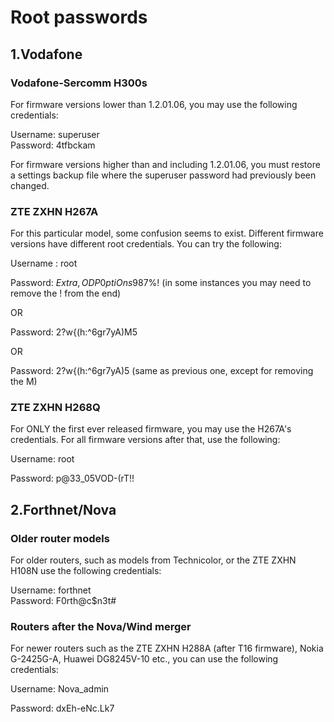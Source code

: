 # Root passwords #

## 1.Vodafone ##

### Vodafone-Sercomm H300s ###

For firmware versions lower than 1.2.01.06, you may use the following credentials:

Username: superuser       
Password: 4tfbckam

For firmware versions higher than and including 1.2.01.06, you must restore a settings backup file where the superuser password had previously been changed.


### ZTE ZXHN H267A ###

For this particular model, some confusion seems to exist. Different firmware versions have different root credentials. You can try the following: 

Username : root

Password: $Extra,ODP0ptiOns$987%! (in some instances you may need to remove the ! from the end)

OR

Password: 2?w{(h:^6gr7yA)M5

OR

Password: 2?w{(h:^6gr7yA)5 
 (same as previous one, except for removing the M)

### ZTE ZXHN H268Q ###

For ONLY the first ever released firmware, you may use the H267A's credentials. For all firmware versions after that, use the following:

Username: root

Password: p@33_05VOD-(rT!!

## 2.Forthnet/Nova ##

### Older router models ###

For older routers, such as models from Technicolor, or the ZTE ZXHN H108N use the following credentials: 

Username: forthnet                   
Password: F0rth@c$n3t#

### Routers after the Nova/Wind merger ###

For newer routers such as the ZTE ZXHN H288A (after T16 firmware), Nokia G-2425G-A, Huawei DG8245V-10 etc., you can use the following credentials:

Username: Nova_admin

Password: dxEh-eNc.Lk7
